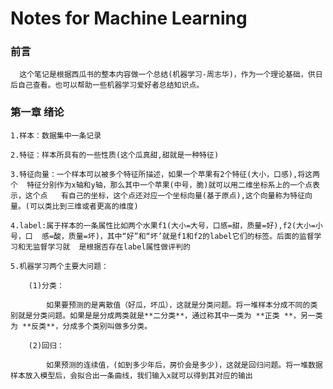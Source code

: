 # Notes for  Machine Learning



### 前言  

	  这个笔记是根据西瓜书的整本内容做一个总结(机器学习-周志华)，作为一个理论基础，供日后自己查看。也可以帮助一些机器学习爱好者总结知识点。



### 第一章 绪论

	1.样本：数据集中一条记录

	2.特征：样本所具有的一些性质(这个瓜真甜,甜就是一种特征)

	3.特征向量：一个样本可以被多个特征所描述，如果一个苹果有2个特征(大小，口感),将这两个  特征分别作为x轴和y轴，那么其中一个苹果(中号，脆)就可以用二维坐标系上的一个点表示，这个点   有自己的坐标，这个点还对应一个坐标向量(基于原点),这个向量称为特征向量。(可以类比到三维或者更高的维度)  

	4.label:属于样本的一条属性比如两个水果f1(大小=大号，口感=甜，质量=好),f2(大小=小号，口  感=酸，质量=坏)，其中“好”和“坏’就是f1和f2的label它们的标签。后面的监督学习和无监督学习就  是根据否存在label属性做评判的

	5.机器学习两个主要大问题：

		(1)分类：

 			如果要预测的是离散值（好瓜，坏瓜），这就是分类问题。将一堆样本分成不同的类 别就是分类问题。如果是是分成两类就是**二分类**，通过称其中一类为 **正类 **，另一类为 **反类**，分成多个类别叫做多分类。

		(2)回归：

			如果预测的连续值，(如到多少年后，房价会是多少)，这就是回归问题。将一堆数据样本放入模型后，会拟合出一条曲线，我们输入x就可以得到其对应的输出

	